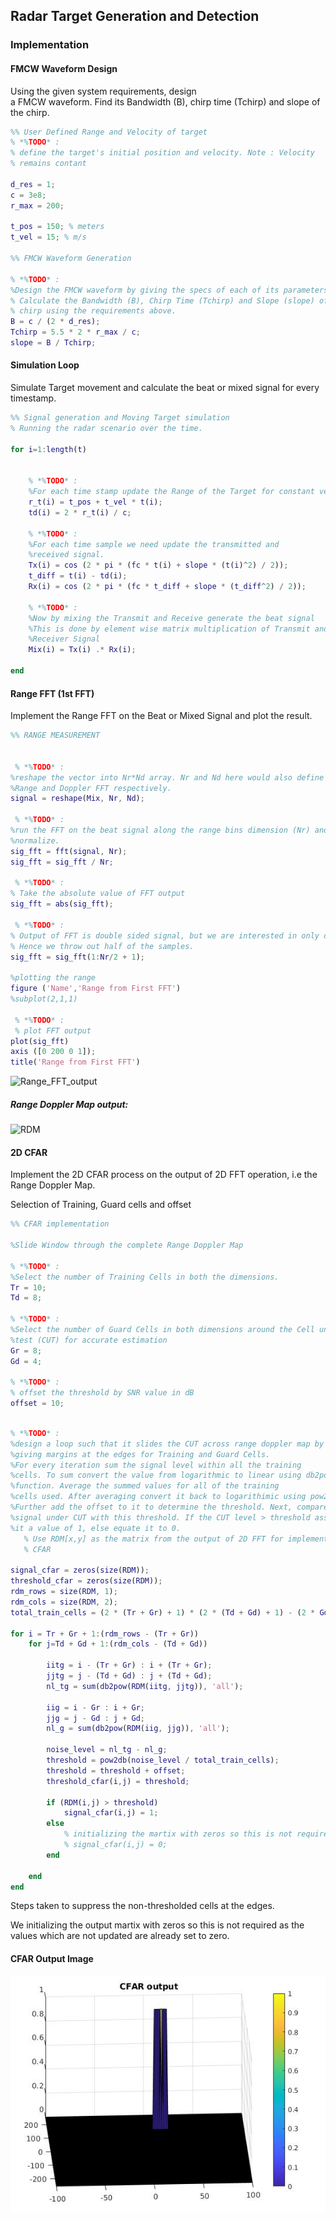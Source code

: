 ## Radar Target Generation and Detection

### Implementation

####  FMCW Waveform Design
Using the given system requirements, design  
a FMCW waveform. Find its Bandwidth (B), chirp time (Tchirp) and slope of the chirp.

```matlab
%% User Defined Range and Velocity of target
% *%TODO* :
% define the target's initial position and velocity. Note : Velocity
% remains contant

d_res = 1;
c = 3e8;
r_max = 200;

t_pos = 150; % meters
t_vel = 15; % m/s

%% FMCW Waveform Generation

% *%TODO* :
%Design the FMCW waveform by giving the specs of each of its parameters.
% Calculate the Bandwidth (B), Chirp Time (Tchirp) and Slope (slope) of the FMCW
% chirp using the requirements above.
B = c / (2 * d_res);
Tchirp = 5.5 * 2 * r_max / c;
slope = B / Tchirp;
```

####  Simulation Loop
Simulate Target movement and calculate the beat or mixed signal for every timestamp.

```matlab
%% Signal generation and Moving Target simulation
% Running the radar scenario over the time. 

for i=1:length(t)         
    
    
    % *%TODO* :
    %For each time stamp update the Range of the Target for constant velocity. 
    r_t(i) = t_pos + t_vel * t(i);
    td(i) = 2 * r_t(i) / c; 
    
    % *%TODO* :
    %For each time sample we need update the transmitted and
    %received signal. 
    Tx(i) = cos (2 * pi * (fc * t(i) + slope * (t(i)^2) / 2));
    t_diff = t(i) - td(i);
    Rx(i) = cos (2 * pi * (fc * t_diff + slope * (t_diff^2) / 2));
    
    % *%TODO* :
    %Now by mixing the Transmit and Receive generate the beat signal
    %This is done by element wise matrix multiplication of Transmit and
    %Receiver Signal
    Mix(i) = Tx(i) .* Rx(i);
    
end

```

####  Range FFT (1st FFT)
Implement the Range FFT on the Beat or Mixed Signal and plot the result.

```matlab
%% RANGE MEASUREMENT


 % *%TODO* :
%reshape the vector into Nr*Nd array. Nr and Nd here would also define the size of
%Range and Doppler FFT respectively.
signal = reshape(Mix, Nr, Nd);

 % *%TODO* :
%run the FFT on the beat signal along the range bins dimension (Nr) and
%normalize.
sig_fft = fft(signal, Nr);
sig_fft = sig_fft / Nr;

 % *%TODO* :
% Take the absolute value of FFT output
sig_fft = abs(sig_fft);

 % *%TODO* :
% Output of FFT is double sided signal, but we are interested in only one side of the spectrum.
% Hence we throw out half of the samples.
sig_fft = sig_fft(1:Nr/2 + 1);

%plotting the range
figure ('Name','Range from First FFT')
%subplot(2,1,1)

 % *%TODO* :
 % plot FFT output 
plot(sig_fft) 
axis ([0 200 0 1]);
title('Range from First FFT')
```
![Range_FFT_output](Range_FFT_output.png)


#####  Range Doppler Map output:

![RDM](RDM_Surf)

#### 2D CFAR
Implement the 2D CFAR process on the output of 2D FFT operation, i.e the Range Doppler Map.

Selection of Training, Guard cells and offset

   ```matlab
%% CFAR implementation

%Slide Window through the complete Range Doppler Map

% *%TODO* :
%Select the number of Training Cells in both the dimensions.
Tr = 10;
Td = 8;

% *%TODO* :
%Select the number of Guard Cells in both dimensions around the Cell under 
%test (CUT) for accurate estimation
Gr = 8;
Gd = 4; 

% *%TODO* :
% offset the threshold by SNR value in dB
offset = 10;
```


```matlab

% *%TODO* :
%design a loop such that it slides the CUT across range doppler map by
%giving margins at the edges for Training and Guard Cells.
%For every iteration sum the signal level within all the training
%cells. To sum convert the value from logarithmic to linear using db2pow
%function. Average the summed values for all of the training
%cells used. After averaging convert it back to logarithimic using pow2db.
%Further add the offset to it to determine the threshold. Next, compare the
%signal under CUT with this threshold. If the CUT level > threshold assign
%it a value of 1, else equate it to 0.
   % Use RDM[x,y] as the matrix from the output of 2D FFT for implementing
   % CFAR
   
signal_cfar = zeros(size(RDM));
threshold_cfar = zeros(size(RDM));
rdm_rows = size(RDM, 1);
rdm_cols = size(RDM, 2);
total_train_cells = (2 * (Tr + Gr) + 1) * (2 * (Td + Gd) + 1) - (2 * Gd + 1) * ( 2 * Gd + 1);

for i = Tr + Gr + 1:(rdm_rows - (Tr + Gr))
    for j=Td + Gd + 1:(rdm_cols - (Td + Gd))
        
        iitg = i - (Tr + Gr) : i + (Tr + Gr);
        jjtg = j - (Td + Gd) : j + (Td + Gd);
        nl_tg = sum(db2pow(RDM(iitg, jjtg)), 'all');
        
        iig = i - Gr : i + Gr;
        jjg = j - Gd : j + Gd;
        nl_g = sum(db2pow(RDM(iig, jjg)), 'all');
        
        noise_level = nl_tg - nl_g;
        threshold = pow2db(noise_level / total_train_cells);
        threshold = threshold + offset;
        threshold_cfar(i,j) = threshold;
        
        if (RDM(i,j) > threshold)
            signal_cfar(i,j) = 1;
        else
            % initializing the martix with zeros so this is not required
            % signal_cfar(i,j) = 0;
        end
        
    end
end

```
  


Steps taken to suppress the non-thresholded cells at the edges.

We initializing the output martix with zeros so this is not required as the values which are not updated are already set to zero.

#### CFAR Output Image

![CFAR_Output](CFAR_output.jpg)


